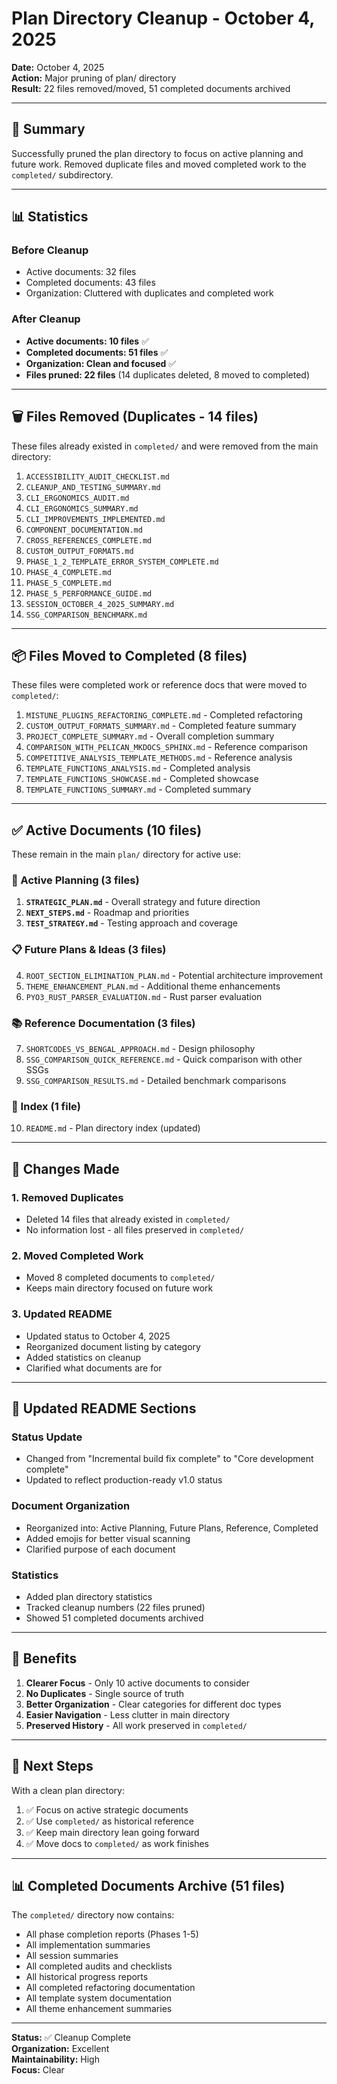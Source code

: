 # Plan Directory Cleanup - October 4, 2025

**Date:** October 4, 2025  
**Action:** Major pruning of plan/ directory  
**Result:** 22 files removed/moved, 51 completed documents archived

---

## 🎯 Summary

Successfully pruned the plan directory to focus on active planning and future work. Removed duplicate files and moved completed work to the `completed/` subdirectory.

---

## 📊 Statistics

### Before Cleanup
- Active documents: 32 files
- Completed documents: 43 files
- Organization: Cluttered with duplicates and completed work

### After Cleanup
- **Active documents: 10 files** ✅
- **Completed documents: 51 files** ✅
- **Organization: Clean and focused** ✅
- **Files pruned: 22 files** (14 duplicates deleted, 8 moved to completed)

---

## 🗑️ Files Removed (Duplicates - 14 files)

These files already existed in `completed/` and were removed from the main directory:

1. `ACCESSIBILITY_AUDIT_CHECKLIST.md`
2. `CLEANUP_AND_TESTING_SUMMARY.md`
3. `CLI_ERGONOMICS_AUDIT.md`
4. `CLI_ERGONOMICS_SUMMARY.md`
5. `CLI_IMPROVEMENTS_IMPLEMENTED.md`
6. `COMPONENT_DOCUMENTATION.md`
7. `CROSS_REFERENCES_COMPLETE.md`
8. `CUSTOM_OUTPUT_FORMATS.md`
9. `PHASE_1_2_TEMPLATE_ERROR_SYSTEM_COMPLETE.md`
10. `PHASE_4_COMPLETE.md`
11. `PHASE_5_COMPLETE.md`
12. `PHASE_5_PERFORMANCE_GUIDE.md`
13. `SESSION_OCTOBER_4_2025_SUMMARY.md`
14. `SSG_COMPARISON_BENCHMARK.md`

---

## 📦 Files Moved to Completed (8 files)

These files were completed work or reference docs that were moved to `completed/`:

1. `MISTUNE_PLUGINS_REFACTORING_COMPLETE.md` - Completed refactoring
2. `CUSTOM_OUTPUT_FORMATS_SUMMARY.md` - Completed feature summary
3. `PROJECT_COMPLETE_SUMMARY.md` - Overall completion summary
4. `COMPARISON_WITH_PELICAN_MKDOCS_SPHINX.md` - Reference comparison
5. `COMPETITIVE_ANALYSIS_TEMPLATE_METHODS.md` - Reference analysis
6. `TEMPLATE_FUNCTIONS_ANALYSIS.md` - Completed analysis
7. `TEMPLATE_FUNCTIONS_SHOWCASE.md` - Completed showcase
8. `TEMPLATE_FUNCTIONS_SUMMARY.md` - Completed summary

---

## ✅ Active Documents (10 files)

These remain in the main `plan/` directory for active use:

### 🎯 Active Planning (3 files)
1. **`STRATEGIC_PLAN.md`** - Overall strategy and future direction
2. **`NEXT_STEPS.md`** - Roadmap and priorities
3. **`TEST_STRATEGY.md`** - Testing approach and coverage

### 📋 Future Plans & Ideas (3 files)
4. `ROOT_SECTION_ELIMINATION_PLAN.md` - Potential architecture improvement
5. `THEME_ENHANCEMENT_PLAN.md` - Additional theme enhancements
6. `PYO3_RUST_PARSER_EVALUATION.md` - Rust parser evaluation

### 📚 Reference Documentation (3 files)
7. `SHORTCODES_VS_BENGAL_APPROACH.md` - Design philosophy
8. `SSG_COMPARISON_QUICK_REFERENCE.md` - Quick comparison with other SSGs
9. `SSG_COMPARISON_RESULTS.md` - Detailed benchmark comparisons

### 📖 Index (1 file)
10. `README.md` - Plan directory index (updated)

---

## 🔄 Changes Made

### 1. Removed Duplicates
- Deleted 14 files that already existed in `completed/`
- No information lost - all files preserved in `completed/`

### 2. Moved Completed Work
- Moved 8 completed documents to `completed/`
- Keeps main directory focused on future work

### 3. Updated README
- Updated status to October 4, 2025
- Reorganized document listing by category
- Added statistics on cleanup
- Clarified what documents are for

---

## 📝 Updated README Sections

### Status Update
- Changed from "Incremental build fix complete" to "Core development complete"
- Updated to reflect production-ready v1.0 status

### Document Organization
- Reorganized into: Active Planning, Future Plans, Reference, Completed
- Added emojis for better visual scanning
- Clarified purpose of each document

### Statistics
- Added plan directory statistics
- Tracked cleanup numbers (22 files pruned)
- Showed 51 completed documents archived

---

## 🎯 Benefits

1. **Clearer Focus** - Only 10 active documents to consider
2. **No Duplicates** - Single source of truth
3. **Better Organization** - Clear categories for different doc types
4. **Easier Navigation** - Less clutter in main directory
5. **Preserved History** - All work preserved in `completed/`

---

## 🚀 Next Steps

With a clean plan directory:

1. ✅ Focus on active strategic documents
2. ✅ Use `completed/` as historical reference
3. ✅ Keep main directory lean going forward
4. ✅ Move docs to `completed/` as work finishes

---

## 📊 Completed Documents Archive (51 files)

The `completed/` directory now contains:
- All phase completion reports (Phases 1-5)
- All implementation summaries
- All session summaries
- All completed audits and checklists
- All historical progress reports
- All completed refactoring documentation
- All template system documentation
- All theme enhancement summaries

---

**Status:** ✅ Cleanup Complete  
**Organization:** Excellent  
**Maintainability:** High  
**Focus:** Clear

